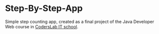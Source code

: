 # Step-By-Step-App
Simple step counting app, created as a final project of the Java Developer Web course in [CodersLab IT school](https://coderslab.pl/pl).
